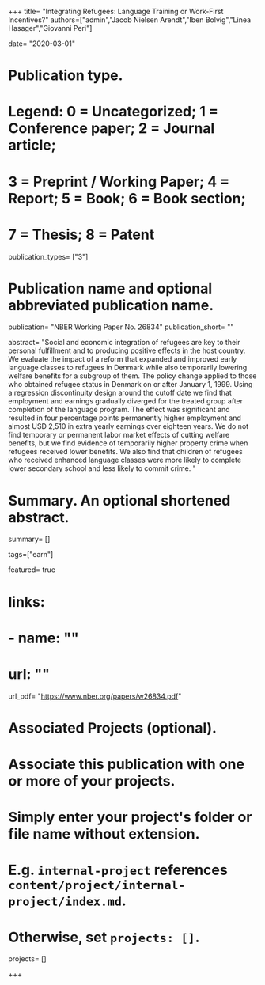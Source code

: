 
+++
title= "Integrating Refugees: Language Training or Work-First Incentives?"
authors=["admin","Jacob Nielsen Arendt","Iben Bolvig","Linea Hasager","Giovanni Peri"]

date= "2020-03-01"

# Publication type.
# Legend: 0 = Uncategorized; 1 = Conference paper; 2 = Journal article;
# 3 = Preprint / Working Paper; 4 = Report; 5 = Book; 6 = Book section;
# 7 = Thesis; 8 = Patent
publication_types= ["3"]

# Publication name and optional abbreviated publication name.
publication= "NBER Working Paper No. 26834"
publication_short= ""

abstract= "Social and economic integration of refugees are key to their personal fulfillment and to producing positive effects in the host country. We evaluate the impact of a reform that expanded and improved early language classes to refugees in Denmark while also temporarily lowering welfare benefits for a subgroup of them. The policy change applied to those who obtained refugee status in Denmark on or after January 1, 1999. Using a regression discontinuity design around the cutoff date we find that employment and earnings gradually diverged for the treated group after completion of the language program. The effect was significant and resulted in four percentage points permanently higher employment and almost USD 2,510 in extra yearly earnings over eighteen years. We do not find temporary or permanent labor market effects of cutting welfare benefits, but we find evidence of temporarily higher property crime when refugees received lower benefits. We also find that children of refugees who received enhanced language classes were more likely to complete lower secondary school and less likely to commit crime. "

# Summary. An optional shortened abstract.
summary= []

tags=["earn"]

featured= true

# links:
# - name: ""
#   url: ""
url_pdf= "https://www.nber.org/papers/w26834.pdf"


# Associated Projects (optional).
#   Associate this publication with one or more of your projects.
#   Simply enter your project's folder or file name without extension.
#   E.g. `internal-project` references `content/project/internal-project/index.md`.
#   Otherwise, set `projects: []`.
projects= []

+++

